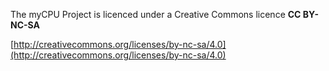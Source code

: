 The myCPU Project is licenced under a Creative Commons licence **CC BY-NC-SA**

[http://creativecommons.org/licenses/by-nc-sa/4.0](http://creativecommons.org/licenses/by-nc-sa/4.0)
